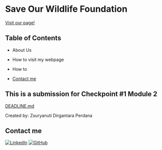 # Save Our Wildlife Foundation


[Visit our page!](https://65d8cb9d8238d728998f1f3e--startling-hummingbird-8b6df1.netlify.app/)

## Table of Contents

- About Us

- How to visit my webpage

- How to 

- [Contact me](#contact-me)




## This is a submission for Checkpoint #1 Module 2

[DEADLINE.md](./DEADLINE.md)

Created by: Zsuryanuti Dirgantara Perdana

## Contact me

[![LinkedIn](https://img.shields.io/badge/linkedin-%230077B5.svg?style=for-the-badge&logo=linkedin&logoColor=white)](https://www.linkedin.com/in/zsuryanutiperdana/) [![GitHub](https://img.shields.io/badge/github-%23121011.svg?style=for-the-badge&logo=github&logoColor=white)](https://github.com/zsuryanutidperdana)